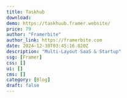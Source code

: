 ```yaml
---
title: Taskhub
download:
demo: https://taskhuub.framer.website/
price: 79
author: "Framerbite"
author_link: https://framerbite.com
date: 2024-12-30T03:45:16.820Z
description: "Multi-Layout SaaS & Startup"
ssg: [Framer]
css: []
ui: []
cms: []
category: [Blog]
draft: false
---
```

